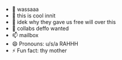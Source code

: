 - 👋 wassaaa
- 👀 this is cool innit
- 🌱 idek why they gave us free will over this
- 💞️ collabs deffo wanted
- 📫 mailbox
- 😄 Pronouns: u/s/a RAHHH
- ⚡ Fun fact: thy mother

<!---
shequu/shequu is a ✨ special ✨ repository because its `README.md` (this file) appears on your GitHub profile.
You can click the Preview link to take a look at your changes.
--->
